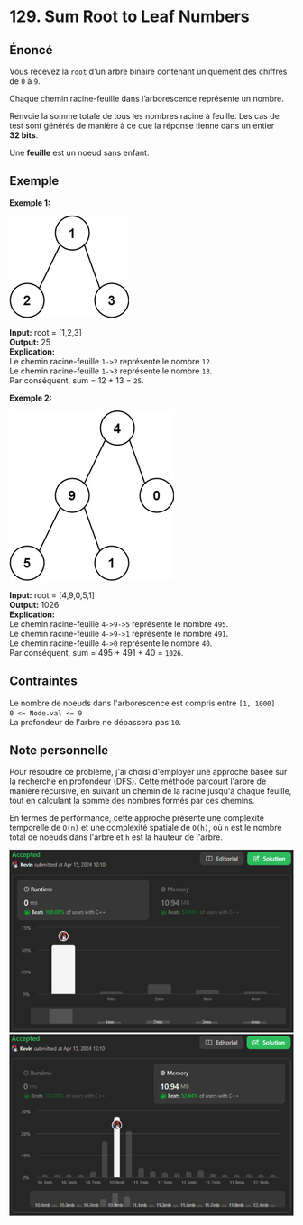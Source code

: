 # 129. Sum Root to Leaf Numbers

## Énoncé

Vous recevez la `root` d'un arbre binaire contenant uniquement des chiffres de `0` à `9`.

Chaque chemin racine-feuille dans l’arborescence représente un nombre.

Renvoie la somme totale de tous les nombres racine à feuille. Les cas de test sont générés de manière à ce que la réponse tienne dans un entier **32 bits**.

Une **feuille** est un noeud sans enfant.

## Exemple

**Exemple 1:**

<img src="./imgs/img1.jpg"/>

**Input:** root = [1,2,3]  
**Output:** 25  
**Explication:**  
Le chemin racine-feuille `1->2` représente le nombre `12`.  
Le chemin racine-feuille `1->3` représente le nombre `13`.  
Par conséquent, sum = 12 + 13 = `25`.

**Exemple 2:**

<img src="./imgs/img2.jpg"/>

**Input:** root = [4,9,0,5,1]  
**Output:** 1026  
**Explication:**  
Le chemin racine-feuille `4->9->5` représente le nombre `495`.  
Le chemin racine-feuille `4->9->1` représente le nombre `491`.  
Le chemin racine-feuille `4->0` représente le nombre `40`.  
Par conséquent, sum = 495 + 491 + 40 = `1026`.

## Contraintes

Le nombre de noeuds dans l'arborescence est compris entre `[1, 1000]`  
`0 <= Node.val <= 9`  
La profondeur de l'arbre ne dépassera pas `10`.

## Note personnelle

Pour résoudre ce problème, j'ai choisi d'employer une approche basée sur la recherche en profondeur (DFS). Cette méthode parcourt l'arbre de manière récursive, en suivant un chemin de la racine jusqu'à chaque feuille, tout en calculant la somme des nombres formés par ces chemins.

En termes de performance, cette approche présente une complexité temporelle de `O(n)` et une complexité spatiale de `O(h)`, où `n` est le nombre total de noeuds dans l'arbre et `h` est la hauteur de l'arbre.

<img src="./imgs/runtime.png"/>
<img src="./imgs/memory.png"/>
